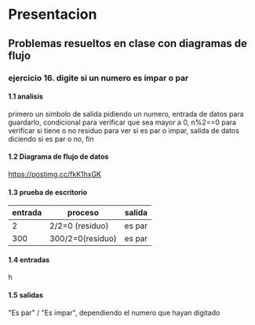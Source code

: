 # Presentacion
## Problemas resueltos en clase con diagramas de flujo
### ejercicio 16. digite si un numero es impar o par
#### 1.1 analisis 
primero un simbolo de salida pidiendo un numero, entrada de datos para guardarlo, condicional para verificar que sea mayor a 0, n%2==0 para verificar si tiene o no residuo para ver si es par o impar, salida de datos diciendo si es par o no, fin
#### 1.2 Diagrama de flujo de datos
https://postimg.cc/fkK1hxGK
#### 1.3 prueba de escritorio
|entrada|proceso|salida|
|------------|-------------|----------|
|       2     |   2/2=0 (residuo)          |   es par      |
|       300     |   300/2=0(residuo)      |   es par      |
#### 1.4 entradas
h
#### 1.5 salidas
"Es par" / "Es impar", dependiendo el numero que hayan digitado

